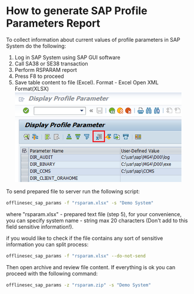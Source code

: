 # How to generate SAP Profile Parameters Report
To collect information about current values of profile parameters in SAP System do the following:
1. Log in SAP System using SAP GUI software
2. Call SA38 or SE38 transaction
3. Perform RSPARAM report
4. Press F8 to proceed
5. Save table content to file (Excel). Format - Excel Open XML Format(XLSX)<br />
![Screenshot](./img/rsparam_save.png)

To send prepared file to server run the following script:
```sh
offlinesec_sap_params -f "rsparam.xlsx" -s "Demo System"
```
where "rsparam.xlsx" - prepared text file (step 5), for your convenience, you can specify system name - string max 20 characters (Don't add to this field sensitive information!).

if you would like to check if the file contains any sort of sensitive information you can split process:
```sh
offlinesec_sap_params -f "rsparam.xlsx" --do-not-send
```
Then open archive and review file content. If everything is ok you can proceed with the following command:
```sh
offlinesec_sap_params -z "rsparam.zip" -s "Demo System"
```